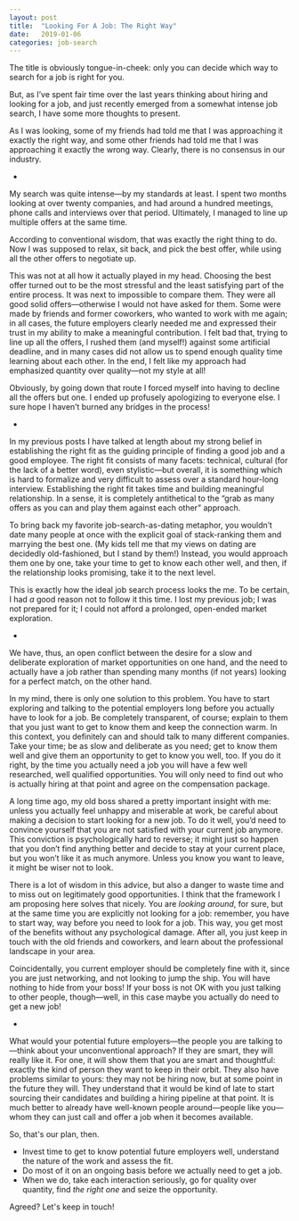 ```yaml
---
layout: post
title:  "Looking For A Job: The Right Way"
date:   2019-01-06
categories: job-search
---
```


The title is obviously tongue-in-cheek: only you can decide which way
to search for a job is right for you.

But, as I’ve spent fair time over the last years thinking about hiring
and looking for a job, and just recently emerged from a somewhat
intense job search, I have some more thoughts to present.

As I was looking, some of my friends had told me that I was
approaching it exactly the right way, and some other friends had told
me that I was approaching it exactly the wrong way. Clearly, there is
no consensus in our industry.

*

My search was quite intense—by my standards at least. I spent two
months looking at over twenty companies, and had around a hundred
meetings, phone calls and interviews over that period. Ultimately, I
managed to line up multiple offers at the same time.

According to conventional wisdom, that was exactly the right thing to
do.  Now I was supposed to relax, sit back, and pick the best offer,
while using all the other offers to negotiate up.

This was not at all how it actually played in my head. Choosing the
best offer turned out to be the most stressful and the least
satisfying part of the entire process. It was next to impossible to
compare them. They were all good solid offers—otherwise I would not
have asked for them. Some were made by friends and former coworkers,
who wanted to work with me again; in all cases, the future employers
clearly needed me and expressed their trust in my ability to make a
meaningful contribution. I felt bad that, trying to line up all the
offers, I rushed them (and myself!) against some artificial deadline,
and in many cases did not allow us to spend enough quality time
learning about each other. In the end, I felt like my approach had
emphasized quantity over quality—not my style at all!

Obviously, by going down that route I forced myself into having to
decline all the offers but one. I ended up profusely apologizing to
everyone else. I sure hope I haven’t burned any bridges in the
process!

*

In my previous posts I have talked at length about my strong belief in
establishing the right fit as the guiding principle of finding a good
job and a good employee. The right fit consists of many facets:
technical, cultural (for the lack of a better word), even
stylistic—but overall, it is something which is hard to formalize
and very difficult to assess over a standard hour-long
interview. Establishing the right fit takes time and building
meaningful relationship.  In a sense, it is completely antithetical to
the “grab as many offers as you can and play them against each other”
approach.

To bring back my favorite job-search-as-dating metaphor, you wouldn’t
date many people at once with the explicit goal of stack-ranking them
and marrying the best one. (My kids tell me that my views on dating
are decidedly old-fashioned, but I stand by them!) Instead, you would
approach them one by one, take your time to get to know each other
well, and then, if the relationship looks promising, take it to the
next level.

This is exactly how the ideal job search process looks the me. To be
certain, I had _a_ good reason not to follow it this time. I lost my
previous job; I was not prepared for it; I could not afford a
prolonged, open-ended market exploration.

*

We have, thus, an open conflict between the desire for a slow and
deliberate exploration of market opportunities on one hand, and the
need to actually have a job rather than spending many months (if not
years) looking for a perfect match, on the other hand.

In my mind, there is only one solution to this problem. You have to
start exploring and talking to the potential employers long before you
actually have to look for a job. Be completely transparent, of course;
explain to them that you just want to get to know them and keep the
connection warm. In this context, you definitely can and should talk
to many different companies. Take your time; be as slow and deliberate
as you need; get to know them well and give them an opportunity to get
to know you well, too. If you do it right, by the time you actually
need a job you will have a few well researched, well qualified
opportunities. You will only need to find out who is actually hiring
at that point and agree on the compensation package.

A long time ago, my old boss shared a pretty important insight with
me: unless you actually feel unhappy and miserable at work, be careful
about making a decision to start looking for a new job. To do it well,
you’d need to convince yourself that you are not satisfied with your
current job anymore. This conviction is psychologically hard to
reverse; it might just so happen that you don’t find anything better
and decide to stay at your current place, but you won’t like it as
much anymore. Unless you know you want to leave, it might be wiser not
to look.

There is a lot of wisdom in this advice, but also a danger to waste
time and to miss out on legitimately good opportunities. I think that
the framework I am proposing here solves that nicely. You are _looking
around_, for sure, but at the same time you are explicitly not looking
for a job: remember, you have to start way, way before you need to
look for a job. This way, you get most of the benefits without any
psychological damage. After all, you just keep in touch with the old
friends and coworkers, and learn about the professional landscape in
your area.

Coincidentally, you current employer should be completely fine with
it, since you are just networking, and not looking to jump the
ship. You will have nothing to hide from your boss! If your boss is
not OK with you just talking to other people, though—well, in this
case maybe you actually do need to get a new job!

*

What would your potential future employers—the people you are
talking to—think about your unconventional approach? If they are
smart, they will really like it. For one, it will show them that you
are smart and thoughtful: exactly the kind of person they want to keep
in their orbit. They also have problems similar to yours: they may not
be hiring now, but at some point in the future they will. They
understand that it would be kind of late to start sourcing their
candidates and building a hiring pipeline at that point. It is much
better to already have well-known people around—people like
you—whom they can just call and offer a job when it becomes
available.

So, that's our plan, then.

* Invest time to get to know potential future employers well, understand the nature of the work and assess the fit.
* Do most of it on an ongoing basis before we actually need to get a job.
* When we do, take each interaction seriously, go for quality over quantity, find *the right one* and seize the opportunity.

Agreed? Let's keep in touch!
